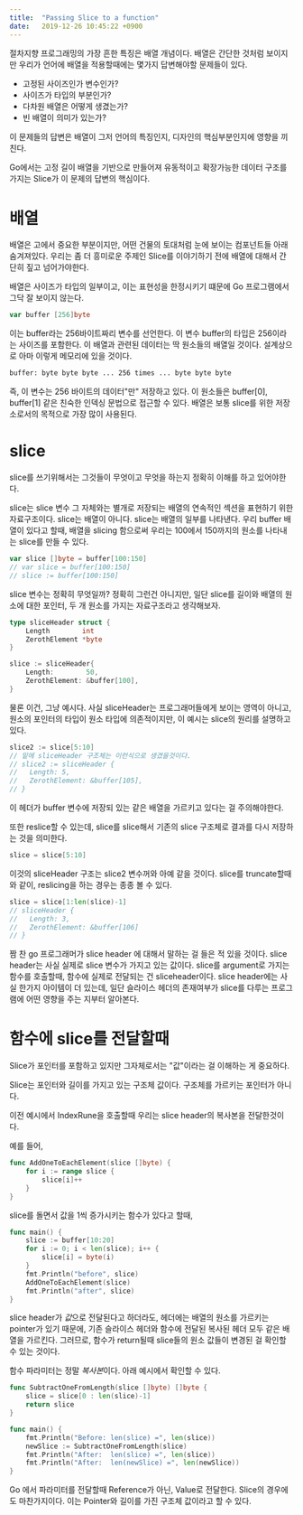 ```yaml
---
title:  "Passing Slice to a function"
date:   2019-12-26 10:45:22 +0900
---
```


절차지향 프로그래밍의 가장 흔한 특징은 배열 개념이다. 배열은 간단한 것처럼 보이지만 우리가 언어에 배열을 적용할때에는 몇가지 답변해야할 문제들이 있다.

* 고정된 사이즈인가 변수인가?
* 사이즈가 타입의 부분인가?
* 다차원 배열은 어떻게 생겼는가?
* 빈 배열이 의미가 있는가?

이 문제들의 답변은 배열이 그저 언어의 특징인지, 디자인의 핵심부분인지에 영향을 끼친다.

Go에서는 고정 길이 배열을 기반으로 만들어져 유동적이고 확장가능한 데이터 구조를 가지는 Slice가 이 문제의 답변의 핵심이다. 

# 배열

배열은 고에서 중요한 부분이지만, 어떤 건물의 토대처럼 눈에 보이는 컴포넌트들 아래 숨겨져있다. 우리는 좀 더 흥미로운 주제인 Slice를 이야기하기 전에 배열에 대해서 간단히 짚고 넘어가야한다.

배열은 사이즈가 타입의 일부이고, 이는 표현성을 한정시키기 떄문에 Go 프로그램에서 그닥 잘 보이지 않는다.

```go
var buffer [256]byte
```
이는 buffer라는 256바이트짜리 변수를 선언한다. 이 변수 buffer의 타입은 256이라는 사이즈를 포함한다. 이 배열과 관련된 데이터는 딱 원소들의 배열일 것이다. 설계상으로 아마 이렇게 메모리에 있을 것이다.

```bash
buffer: byte byte byte ... 256 times ... byte byte byte
```
즉, 이 변수는 256 바이트의 데이터"만" 저장하고 있다. 이 원소들은 buffer[0], buffer[1] 같은 친숙한 인덱싱 문법으로 접근할 수 있다. 배열은 보통 slice를 위한 저장소로서의 목적으로 가장 많이 사용된다.

# slice
slice를 쓰기위해서는 그것들이 무엇이고 무엇을 하는지 정확히 이해를 하고 있어야한다.

slice는 slice 변수 그 자체와는 별개로 저장되는 배열의 연속적인 섹션을 표현하기 위한 자료구조이다. slice는 배열이 아니다. slice는 배열의 일부를 나타낸다. 우리 buffer 배열이 있다고 할때, 배열을 slicing 함으로써 우리는 100에서 150까지의 원소를 나타내는 slice를 만들 수 있다. 

```go
var slice []byte = buffer[100:150]
// var slice = buffer[100:150]
// slice := buffer[100:150]
```

slice 변수는 정확히 무엇일까? 정확히 그런건 아니지만, 일단 slice를 길이와 배열의 원소에 대한 포인터, 두 개 원소를 가지는 자료구조라고 생각해보자. 

```go
type sliceHeader struct {
    Length        int
    ZerothElement *byte
}

slice := sliceHeader{
    Length:        50,
    ZerothElement: &buffer[100],
}
```

물론 이건, 그냥 예시다. 사실 sliceHeader는 프로그래머들에게 보이는 영역이 아니고, 원소의 포인터의 타입이 원소 타입에 의존적이지만, 이 예시는 slice의 원리를 설명하고 있다.

```go
slice2 := slice[5:10]
// 밑에 sliceHeader 구조체는 이런식으로 생겼을것이다.
// slice2 := sliceHeader {
// 	 Length: 5,
// 	 ZerothElement: &buffer[105],
// }
```
이 헤더가 buffer 변수에 저장되 있는 같은 배열을 가르키고 있다는 걸 주의해야한다.

또한 reslice할 수 있는데, slice를 slice해서 기존의 slice 구조체로 결과를 다시 저장하는 것을 의미한다.
```go
slice = slice[5:10]
```
이것의 sliceHeader 구조는 slice2 변수꺼와 아예 같을 것이다. slice를 truncate할때와 같이, reslicing을 하는 경우는 종종 볼 수 있다. 

```go
slice = slice[1:len(slice)-1]
// sliceHeader {
//	 Length: 3,
//	 ZerothElement: &buffer[106]
// }
```

짬 찬 go 프로그래머가 slice header 에 대해서 말하는 걸 들은 적 있을 것이다. slice header는 사실 실제로 slice 변수가 가지고 있는 값이다. slice를 argument로 가지는 함수를 호출할때, 함수에 실제로 전달되는 건 sliceheader이다. slice header에는 사실 한가지 아이템이 더 있는데, 일단 슬라이스 헤더의 존재여부가 slice를 다루는 프로그램에 어떤 영향을 주는 지부터 알아본다.

# 함수에 slice를 전달할때

Slice가 포인터를 포함하고 있지만 그자체로서는 "값"이라는 걸 이해하는 게 중요하다.

Slice는 포인터와 길이를 가지고 있는 구조체 값이다. 구조체를 가르키는 포인터가 아니다. 

이전 예시에서 IndexRune을 호출할때 우리는 slice header의 복사본을 전달한것이다. 

예를 들어,
```go
func AddOneToEachElement(slice []byte) {
    for i := range slice {
        slice[i]++
    }
}
```
slice를 돌면서 값을 1씩 증가시키는 함수가 있다고 할때,

```go
func main() {
    slice := buffer[10:20]
    for i := 0; i < len(slice); i++ {
        slice[i] = byte(i)
    }
    fmt.Println("before", slice)
    AddOneToEachElement(slice)
    fmt.Println("after", slice)
}
```

slice header가 *값*으로 전달된다고 하더라도, 헤더에는 배열의 원소를 가르키는 pointer가 있기 때문에, 기존 슬라이스 헤더와 함수에 전달된 복사된 헤더 모두 같은 배열을 가르킨다. 그러므로, 함수가 return될때 slice들의 원소 값들이 변경된 걸 확인할 수 있는 것이다. 

함수 파라미터는 정말 *복사본*이다. 아래 예시에서 확인할 수 있다.

```go
func SubtractOneFromLength(slice []byte) []byte {
    slice = slice[0 : len(slice)-1]
    return slice
}

func main() {
    fmt.Println("Before: len(slice) =", len(slice))
    newSlice := SubtractOneFromLength(slice)
    fmt.Println("After:  len(slice) =", len(slice))
    fmt.Println("After:  len(newSlice) =", len(newSlice))
}
```

Go 에서 파라미터를 전달할때 Reference가 아닌, Value로 전달한다. Slice의 경우에도 마찬가지이다. 이는 Pointer와 길이를 가진 구조체 값이라고 할 수 있다.